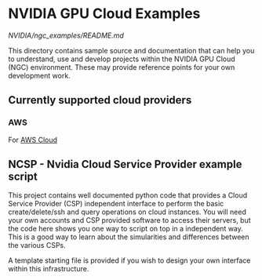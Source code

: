 # NVIDIA GPU Cloud Examples
*NVIDIA/ngc_examples/README.md*

This directory contains sample source and documentation that can help you to understand, use and develop projects within the NVIDIA GPU Cloud (NGC) environment. These may provide reference points for your own development work. 

## Currently supported cloud providers

### AWS

For [AWS Cloud][1]

## NCSP - Nvidia Cloud Service Provider example script

This project contains well documented python code that provides a Cloud Service Provider (CSP) independent interface to perform the basic create/delete/ssh and query operations on cloud instances. You will need your own accounts and CSP provided software to access their servers, but the code here shows you one way to script on top in a independent way. This is a good way to learn about the simularities and differences between the various CSPs. 

A template starting file is provided if you wish to design your own interface within this infrastructure.  


[1]: https://aws.amazon.com/ "Amazon Cloud"
